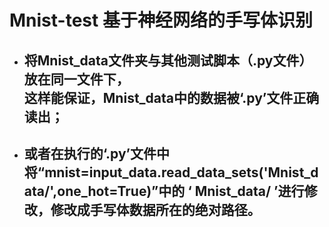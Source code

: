 # Mnist-test 基于神经网络的手写体识别
* ## 将Mnist_data文件夹与其他测试脚本（.py文件）放在同一文件下，<br/>这样能保证，Mnist_data中的数据被‘.py’文件正确读出；</br>
* ## 或者在执行的‘.py’文件中将“mnist=input_data.read_data_sets('Mnist_data/',one_hot=True)”中的 ‘ Mnist_data/ ’进行修改，修改成手写体数据所在的绝对路径。
